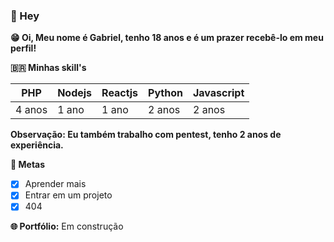 ### 👋 Hey

**😁 Oi, Meu nome é Gabriel, tenho 18 anos e é um prazer recebê-lo em meu perfil!**

**🇧🇷 Minhas skill's**

|  PHP   | Nodejs | Reactjs | Python | Javascript |
|--------|--------|---------|--------|------------|
| 4 anos | 1 ano  |  1 ano  | 2 anos |   2 anos   |

**Observação: Eu também trabalho com pentest, tenho 2 anos de experiência.**

**📆 Metas**

- [x] Aprender mais
- [x] Entrar em um projeto
- [x] 404

**🌐 Portfólio:** Em construção
